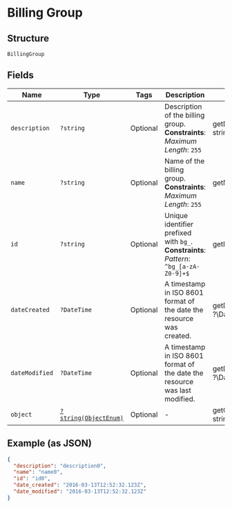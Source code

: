
# Billing Group

## Structure

`BillingGroup`

## Fields

| Name | Type | Tags | Description | Getter | Setter |
|  --- | --- | --- | --- | --- | --- |
| `description` | `?string` | Optional | Description of the billing group.<br>**Constraints**: *Maximum Length*: `255` | getDescription(): ?string | setDescription(?string description): void |
| `name` | `?string` | Optional | Name of the billing group.<br>**Constraints**: *Maximum Length*: `255` | getName(): ?string | setName(?string name): void |
| `id` | `?string` | Optional | Unique identifier prefixed with `bg_`.<br>**Constraints**: *Pattern*: `^bg_[a-zA-Z0-9]+$` | getId(): ?string | setId(?string id): void |
| `dateCreated` | `?DateTime` | Optional | A timestamp in ISO 8601 format of the date the resource was created. | getDateCreated(): ?\DateTime | setDateCreated(?\DateTime dateCreated): void |
| `dateModified` | `?DateTime` | Optional | A timestamp in ISO 8601 format of the date the resource was last modified. | getDateModified(): ?\DateTime | setDateModified(?\DateTime dateModified): void |
| `object` | [`?string(ObjectEnum)`](../../doc/models/object-enum.md) | Optional | - | getObject(): ?string | setObject(?string object): void |

## Example (as JSON)

```json
{
  "description": "description0",
  "name": "name0",
  "id": "id0",
  "date_created": "2016-03-13T12:52:32.123Z",
  "date_modified": "2016-03-13T12:52:32.123Z"
}
```

